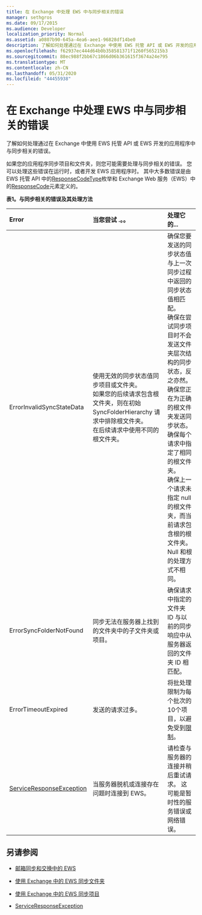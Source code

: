 ```yaml
---
title: 在 Exchange 中处理 EWS 中与同步相关的错误
manager: sethgros
ms.date: 09/17/2015
ms.audience: Developer
localization_priority: Normal
ms.assetid: a0807b90-645a-4ea6-aee1-96828df14be0
description: 了解如何处理通过在 Exchange 中使用 EWS 托管 API 或 EWS 开发的应用程序中与同步相关的错误。
ms.openlocfilehash: f62937ec444d64b0b358581371f1260f565215b3
ms.sourcegitcommit: 88ec988f2bb67c1866d06b361615f3674a24e795
ms.translationtype: MT
ms.contentlocale: zh-CN
ms.lasthandoff: 05/31/2020
ms.locfileid: "44455938"
---
```

# <a name="handling-synchronization-related-errors-in-ews-in-exchange"></a>在 Exchange 中处理 EWS 中与同步相关的错误

了解如何处理通过在 Exchange 中使用 EWS 托管 API 或 EWS 开发的应用程序中与同步相关的错误。
  
如果您的应用程序同步项目和文件夹，则您可能需要处理与同步相关的错误。 您可以处理这些错误在运行时，或者开发 EWS 应用程序时。 其中大多数错误是由 EWS 托管 API 中的[ResponseCodeType](https://msdn.microsoft.com/library/exchangewebservices.responsecodetype%28v=exchg.80%29.aspx)枚举和 Exchange Web 服务（EWS）中的[ResponseCode](https://msdn.microsoft.com/library/aa580757%28v=exchg.150%29.aspx)元素定义的。 
  
**表1。与同步相关的错误及其处理方法**

|**Error**|**当您尝试 .。。**|**处理它的...**|
|:-----|:-----|:-----|
|ErrorInvalidSyncStateData  <br/> | 使用无效的同步状态值同步项目或文件夹。  <br/>  如果您的后续请求包含根文件夹，则在初始 SyncFolderHierarchy 请求中排除根文件夹。  <br/>  在后续请求中使用不同的根文件夹。  <br/> | 确保您要发送的同步状态值与上一次同步过程中返回的同步状态值相匹配。  <br/>  确保在尝试同步项目时不会发送文件夹层次结构的同步状态，反之亦然。  <br/>  确保您正在为正确的根文件夹发送同步状态。  <br/>  确保每个请求中指定了相同的根文件夹。  <br/>  确保上一个请求未指定 null 的根文件夹，而当前请求包含根的根文件夹。 Null 和根的处理方式不相同。  <br/> |
|ErrorSyncFolderNotFound  <br/> |同步无法在服务器上找到的文件夹中的子文件夹或项目。  <br/> |确保请求中指定的文件夹 ID 与以前的同步响应中从服务器返回的文件夹 ID 相匹配。  <br/> |
|ErrorTimeoutExpired  <br/> |发送的请求过多。  <br/> |将批处理限制为每个批次的10个项目，以避免受到[限制](ews-throttling-in-exchange.md)。  <br/> |
|[ServiceResponseException](https://msdn.microsoft.com/library/microsoft.exchange.webservices.data.serviceresponseexception%28v=exchg.80%29.aspx) <br/> |当服务器脱机或连接存在问题时连接到 EWS。  <br/> |请检查与服务器的连接并稍后重试请求。 这可能是暂时性的服务错误或网络错误。  <br/> |
   
## <a name="see-also"></a>另请参阅


- [邮箱同步和交换中的 EWS](mailbox-synchronization-and-ews-in-exchange.md)
    
- [使用 Exchange 中的 EWS 同步文件夹](how-to-synchronize-folders-by-using-ews-in-exchange.md)
    
- [使用 Exchange 中的 EWS 同步项目](how-to-synchronize-items-by-using-ews-in-exchange.md)
    
- [ServiceResponseException](https://msdn.microsoft.com/library/microsoft.exchange.webservices.data.serviceresponseexception%28v=exchg.80%29.aspx)
    

